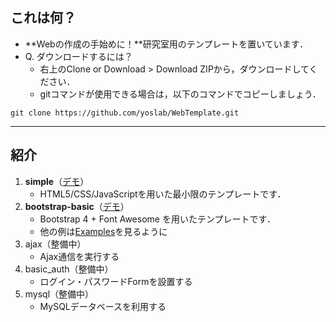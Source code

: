 
## これは何？

- **Webの作成の手始めに！**研究室用のテンプレートを置いています．
- Q. ダウンロードするには？
  - 右上のClone or Download > Download ZIPから，ダウンロードしてください．
  - gitコマンドが使用できる場合は，以下のコマンドでコピーしましょう．

`git clone https://github.com/yoslab/WebTemplate.git`

---

## 紹介

1. **simple**（[デモ](http://yoslab.github.io/WebTemplate/examples/ex001--simple)）
    - HTML5/CSS/JavaScriptを用いた最小限のテンプレートです．
1. **bootstrap-basic**（[デモ](http://yoslab.github.io/WebTemplate/examples/ex002--bootstrap-basic/)）
    - Bootstrap 4 + Font Awesome を用いたテンプレートです．
    - 他の例は[Examples](http://v4-alpha.getbootstrap.com/examples/)を見るように
1. ajax（整備中）
    - Ajax通信を実行する
1. basic_auth（整備中）
    - ログイン・パスワードFormを設置する
1. mysql（整備中）
    - MySQLデータベースを利用する
